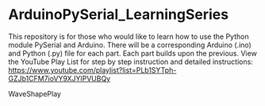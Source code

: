 # ArduinoPySerial_LearningSeries

This repository is for those who would like to learn how to use the Python module PySerial and Arduino.
There will be a corresponding Arduino (.ino) and Python (.py) file for each part. Each part builds upon the previous.
View the YouTube Play List for step by step instruction and detailed instructions:
https://www.youtube.com/playlist?list=PLb1SYTph-GZJb1CFM7ioVY9XJYlPVUBQy

WaveShapePlay
